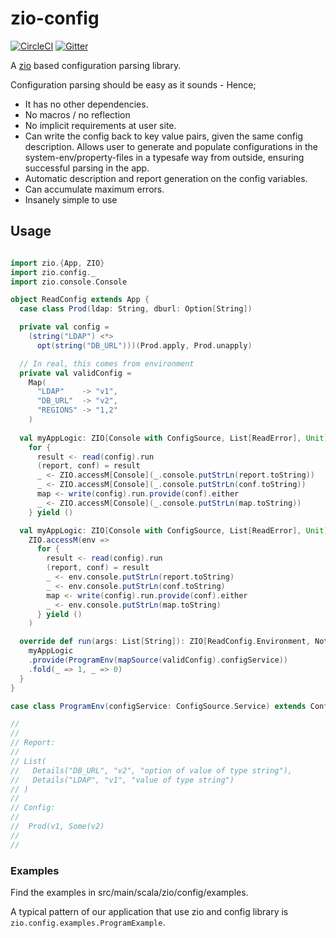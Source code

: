 # zio-config

[![CircleCI](https://circleci.com/gh/zio/zio-config/tree/master.svg?style=svg)](https://circleci.com/gh/zio/zio-config/tree/master)
[![Gitter](https://badges.gitter.im/ZIO/zio-config.svg)](https://gitter.im/ZIO/zio-config?utm_source=badge&utm_medium=badge&utm_campaign=pr-badge&utm_content=badge)

A [zio](https://github.com/scalaz/scalaz-zio) based  configuration parsing library.

Configuration parsing should be easy as it sounds - Hence;

 * It has no other dependencies.
 * No macros / no reflection
 * No implicit requirements at user site.
 * Can write the config back to key value pairs, given the same config description. 
   Allows user to generate and populate configurations in the system-env/property-files in a typesafe way from outside, ensuring successful parsing in the app.
 * Automatic description and report generation on the config variables.
 * Can accumulate maximum errors.
 * Insanely simple to use


## Usage

```scala

import zio.{App, ZIO}
import zio.config._
import zio.console.Console

object ReadConfig extends App {
  case class Prod(ldap: String, dburl: Option[String])

  private val config =
    (string("LDAP") <*>
      opt(string("DB_URL")))(Prod.apply, Prod.unapply)

  // In real, this comes from environment
  private val validConfig =
    Map(
      "LDAP"    -> "v1",
      "DB_URL"  -> "v2",
      "REGIONS" -> "1,2"
    )
    
  val myAppLogic: ZIO[Console with ConfigSource, List[ReadError], Unit] = 
    for {
      result <- read(config).run
      (report, conf) = result
      _ <- ZIO.accessM[Console](_.console.putStrLn(report.toString))
      _ <- ZIO.accessM[Console](_.console.putStrLn(conf.toString))
      map <- write(config).run.provide(conf).either
      _ <- ZIO.accessM[Console](_.console.putStrLn(map.toString))
    } yield ()

  val myAppLogic: ZIO[Console with ConfigSource, List[ReadError], Unit] =
    ZIO.accessM(env =>
      for {
        result <- read(config).run
        (report, conf) = result
        _ <- env.console.putStrLn(report.toString)
        _ <- env.console.putStrLn(conf.toString)
        map <- write(config).run.provide(conf).either
        _ <- env.console.putStrLn(map.toString)
      } yield ()
    )

  override def run(args: List[String]): ZIO[ReadConfig.Environment, Nothing, Int] = {
    myAppLogic
    .provide(ProgramEnv(mapSource(validConfig).configService))
    .fold(_ => 1, _ => 0)
  }
}

case class ProgramEnv(configService: ConfigSource.Service) extends ConfigSource with Console.Live

//  
// 
// Report:
//
// List(
//   Details("DB_URL", "v2", "option of value of type string"),
//   Details("LDAP", "v1", "value of type string")
// )
//
// Config:
//
//  Prod(v1, Some(v2)
//
//

```

### Examples

Find the examples in src/main/scala/zio/config/examples.

A typical pattern of our application that use zio and config library is `zio.config.examples.ProgramExample`.